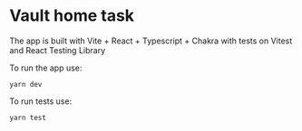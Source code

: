 # Vault home task
The app is built with Vite + React + Typescript + Chakra with 
tests on Vitest and React Testing Library

To run the app use:
```shell
yarn dev
```

To run tests use:
```shell
yarn test
```